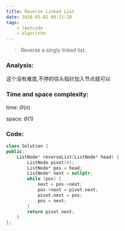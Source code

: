 ```yaml
---
title: Reverse Linked List
date: 2016-05-02 09:21:28
tags: 
    - leetcode
    - algorithm
---
```

>Reverse a singly linked list.

### Analysis:
这个没有难度,不停的往头指针加入节点就可以
### Time and space complexity:
time: $\Theta (n)$

space: $\Theta (1)$
### Code:
```cpp
class Solution {
public:
    ListNode* reverseList(ListNode* head) {
        ListNode pivot(0);
        ListNode* pos = head;
        ListNode* next = nullptr;
        while (pos) {
            next = pos->next;
            pos->next = pivot.next;
            pivot.next = pos;
            pos = next;
        }
        return pivot.next;
    }
};
```